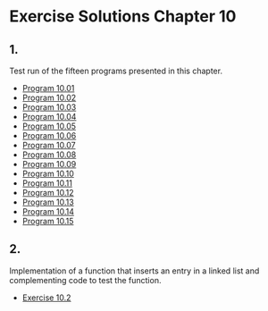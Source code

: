 # Exercise Solutions Chapter 10 #
## 1. ##
Test run of the fifteen programs presented in this chapter.  
 - [Program 10.01](Exercise_01/Program_10_01/program_10_01.c)  
 - [Program 10.02](Exercise_01/Program_10_02/program_10_02.c)  
 - [Program 10.03](Exercise_01/Program_10_03/program_10_03.c)  
 - [Program 10.04](Exercise_01/Program_10_04/program_10_04.c)  
 - [Program 10.05](Exercise_01/Program_10_05/program_10_05.c)  
 - [Program 10.06](Exercise_01/Program_10_06/program_10_06.c)   
 - [Program 10.07](Exercise_01/Program_10_07/program_10_07.c)   
 - [Program 10.08](Exercise_01/Program_10_08/program_10_08.c)  
 - [Program 10.09](Exercise_01/Program_10_09/program_10_09.c)  
 - [Program 10.10](Exercise_01/Program_10_10/program_10_10.c)  
 - [Program 10.11](Exercise_01/Program_10_11/program_10_11.c)  
 - [Program 10.12](Exercise_01/Program_10_12/program_10_12.c)  
 - [Program 10.13](Exercise_01/Program_10_13/program_10_13.c)  
 - [Program 10.14](Exercise_01/Program_10_14/program_10_14.c)  
 - [Program 10.15](Exercise_01/Program_10_15/program_10_15.c)  

## 2. ##
Implementation of a function that inserts an entry in a linked list and complementing code to test the function.  
- [Exercise 10.2](Exercise_02/exercise_10_02.c)  
